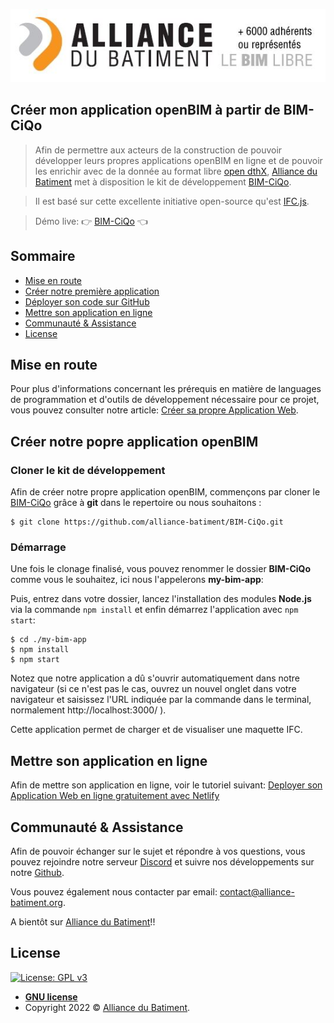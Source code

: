 ![BIM-CiQo](./AllianceBatiment.jpeg "BIM-CiQo")

## Créer mon application openBIM à partir de BIM-CiQo

> Afin de permettre aux acteurs de la construction de pouvoir développer leurs propres applications openBIM en ligne et de pouvoir les enrichir avec de la donnée au format libre <a href="https://alliance-batiment.org/open-dthx-langage-ouvert-et-libre-dacces-pour-decrire-les-composants/" target="_blank">open dthX</a>, <a href="https://alliance-batiment.org/" target="_blank">Alliance du Batiment</a> met à disposition le kit de développement <a href="https://github.com/alliance-batiment/bim-ciqo" target="_blank">BIM-CiQo</a>.

> Il est basé sur cette excellente initiative open-source qu'est <a href="https://ifcjs.github.io/info/" target="_blank">IFC.js</a>.

>Démo live: 👉 <a href="https://alliance-batiment.ciqo.eu/" target="_blank">BIM-CiQo</a> 👈

## Sommaire

- [Mise en route](#installations)
- [Créer notre première application](#create-my-own-app)
- [Déployer son code sur GitHub](#github)
- [Mettre son application en ligne](#online-webapp)
- [Communauté & Assistance](#assistance)
- [License](#license)

## <a name="installations"></a>Mise en route

Pour plus d'informations concernant les prérequis en matière de languages de programmation et d'outils de développement nécessaire pour ce projet, vous pouvez consulter notre article:
<a href="https://www.tridyme.com/fr/blog/dev-application-web/" target="_blank">Créer sa propre Application Web</a>.


## <a name="create-my-own-app"></a>Créer notre popre application openBIM

### Cloner le kit de développement

Afin de créer notre propre application openBIM, commençons par cloner le <a href="https://github.com/alliance-batiment/bim-ciqo" target="_blank">BIM-CiQo</a> grâce à **git** dans le repertoire ou nous souhaitons :
```shell
$ git clone https://github.com/alliance-batiment/BIM-CiQo.git
```

### Démarrage

Une fois le clonage finalisé, vous pouvez renommer le dossier **BIM-CiQo** comme vous le souhaitez, ici nous l'appelerons **my-bim-app**:


Puis, entrez dans votre dossier, lancez l'installation des modules **Node.js** via la commande `npm install` et enfin démarrez l'application avec `npm start`:

```shell
$ cd ./my-bim-app
$ npm install
$ npm start
```
Notez que notre application a dû s'ouvrir automatiquement dans notre navigateur (si ce n'est pas le cas, ouvrez un nouvel onglet dans votre navigateur et saisissez l'URL indiquée par la commande dans le terminal, normalement  http://localhost:3000/ ).

Cette application permet de charger et de visualiser une maquette IFC.


## <a name="online-webapp"></a>Mettre son application en ligne

Afin de mettre son application en ligne, voir le tutoriel suivant:
<a href="https://www.tridyme.com/fr/blog/deploiement-avec-netlify">Deployer son Application Web en ligne gratuitement avec Netlify</a>


## <a name="assistance"></a>Communauté & Assistance

Afin de pouvoir échanger sur le sujet et répondre à vos questions, vous pouvez rejoindre notre serveur <a href="https://discord.gg/b9xy9zVpTB" target="_blank">Discord</a> et suivre nos développements sur notre <a href="https://github.com/alliance-batiment?tab=repositories" target="_blank">Github</a>.

Vous pouvez également nous contacter par email: <a href="contact@alliance-batiment.org" target="_blank">contact@alliance-batiment.org</a>.



A bientôt sur <a href="https://alliance-batiment.org/">Alliance du Batiment</a>!!

## License

[![License: GPL v3](https://img.shields.io/badge/License-GPLv3-blue.svg)](https://www.gnu.org/licenses/gpl-3.0)

- **[GNU license](https://www.gnu.org/licenses/gpl-3.0.html)**
- Copyright 2022 © <a href="https://alliance-batiment.org/" target="_blank">Alliance du Batiment</a>.